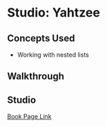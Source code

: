# Studio: Yahtzee

## Concepts Used

- Working with nested lists

## Walkthrough

## Studio

[Book Page Link](https://runestone.launchcode.org/runestone/static/thinkcspy/Studios/yahtzee.html)
